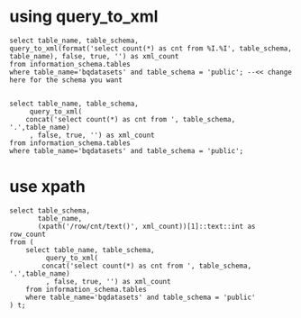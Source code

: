 
# using query_to_xml

	select table_name, table_schema, 
	query_to_xml(format('select count(*) as cnt from %I.%I', table_schema, table_name), false, true, '') as xml_count
	from information_schema.tables
	where table_name='bqdatasets' and table_schema = 'public'; --<< change here for the schema you want


	select table_name, table_schema, 
	     query_to_xml(
		concat('select count(*) as cnt from ', table_schema, '.',table_name)
	     , false, true, '') as xml_count
	from information_schema.tables
	where table_name='bqdatasets' and table_schema = 'public';

# use xpath

	select table_schema, 
	       table_name, 
	       (xpath('/row/cnt/text()', xml_count))[1]::text::int as row_count
	from (
		select table_name, table_schema, 
		     query_to_xml(
			concat('select count(*) as cnt from ', table_schema, '.',table_name)
		     , false, true, '') as xml_count
		from information_schema.tables
		where table_name='bqdatasets' and table_schema = 'public' 
	) t;

